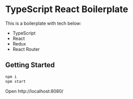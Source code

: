 # TypeScript React Boilerplate

This is a boilerplate with tech below:

- TypeScript
- React
- Redux
- React Router

## Getting Started

```bash
npm i
npm start
```

Open http://localhost:8080/
